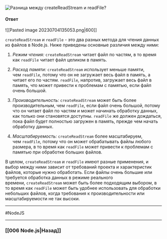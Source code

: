 ![Разница между `createReadStream` и `readFile`?](https://youtu.be/b-jHHEBj7KM?t=602)

#### Ответ

![[Pasted image 20230704135053.png|600]]

`createReadStream` и `readFile` - это два разных метода для чтения данных из файлов в Node.js. Ниже приведены основные различия между ними:

1. *Режим чтения:* `createReadStream` читает файл по частям, в то время как `readFile` читает файл целиком в память.
    
2. *Расход памяти:* `createReadStream` использует меньше памяти, чем `readFile`, потому что он не загружает весь файл в память, а читает его по частям. `readFile`, напротив, загружает весь файл в память, что может привести к проблемам с памятью, если файл очень большой.
    
3. *Производительность:* `createReadStream` может быть более производительным, чем `readFile`, если файл очень большой, потому что он читает файл по частям и может начинать обработку данных, как только они становятся доступны. `readFile` же должен дождаться, пока файл будет полностью загружен в память, прежде чем начать обработку данных.
    
4. *Масштабируемость:* `createReadStream` более масштабируем, чем `readFile`, потому что он может обрабатывать файлы любого размера, в то время как `readFile` может привести к проблемам с памятью при обработке больших файлов.
    

В целом, `createReadStream` и `readFile` имеют разные применения, и выбор между ними зависит от требований проекта и характеристик файлов, которые нужно обработать. Если файлы очень большие или требуется обработка данных в режиме реального времени, `createReadStream` может быть более подходящим выбором, в то время как `readFile` может быть удобнее использовать для обработки небольших файлов, когда требования к производительности или масштабируемости не так высоки.

___
#NodeJS 

___

### [[006 Node.js|Назад]]

